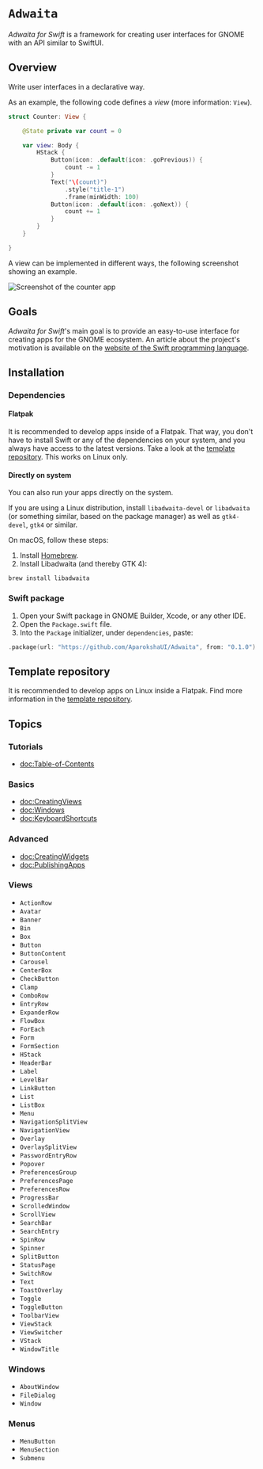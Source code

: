 # ``Adwaita``

_Adwaita for Swift_ is a framework for creating user interfaces for GNOME with an API similar to SwiftUI.

## Overview

Write user interfaces in a declarative way.

As an example, the following code defines a _view_ (more information: ``View``).

```swift
struct Counter: View {

    @State private var count = 0

    var view: Body {
        HStack {
            Button(icon: .default(icon: .goPrevious)) {
                count -= 1
            }
            Text("\(count)")
                .style("title-1")
                .frame(minWidth: 100)
            Button(icon: .default(icon: .goNext)) {
                count += 1
            }
        }
    }

}
```

A view can be implemented in different ways, the following screenshot showing an example.

![Screenshot of the counter app](Counter.png)

## Goals

_Adwaita for Swift_'s main goal is to provide an easy-to-use interface for creating apps for the GNOME ecosystem.
An article about the project's motivation is available on the [website of the Swift programming language](https://www.swift.org/blog/adwaita-swift/).

## Installation

### Dependencies

#### Flatpak

It is recommended to develop apps inside of a Flatpak.
That way, you don't have to install Swift or any of the dependencies on your system, and you always have access to the latest versions.
Take a look at the [template repository](https://github.com/AparokshaUI/AdwaitaTemplate).
This works on Linux only.

#### Directly on system

You can also run your apps directly on the system.

If you are using a Linux distribution, install `libadwaita-devel` or `libadwaita` (or something similar, based on the package manager) as well as `gtk4-devel`, `gtk4` or similar.

On macOS, follow these steps:
1. Install [Homebrew](https://brew.sh).
2. Install Libadwaita (and thereby GTK 4):
```
brew install libadwaita
```

### Swift package
1. Open your Swift package in GNOME Builder, Xcode, or any other IDE.
2. Open the `Package.swift` file.
3. Into the `Package` initializer, under `dependencies`, paste:
```swift
.package(url: "https://github.com/AparokshaUI/Adwaita", from: "0.1.0")   
```

## Template repository

It is recommended to develop apps on Linux inside a Flatpak.
Find more information in the [template repository](https://github.com/AparokshaUI/AdwaitaTemplate).

## Topics

### Tutorials

- <doc:Table-of-Contents>

### Basics

- <doc:CreatingViews>
- <doc:Windows>
- <doc:KeyboardShortcuts>

### Advanced

- <doc:CreatingWidgets>
- <doc:PublishingApps>

### Views

- ``ActionRow``
- ``Avatar``
- ``Banner``
- ``Bin``
- ``Box``
- ``Button``
- ``ButtonContent``
- ``Carousel``
- ``CenterBox``
- ``CheckButton``
- ``Clamp``
- ``ComboRow``
- ``EntryRow``
- ``ExpanderRow``
- ``FlowBox``
- ``ForEach``
- ``Form``
- ``FormSection``
- ``HStack``
- ``HeaderBar``
- ``Label``
- ``LevelBar``
- ``LinkButton``
- ``List``
- ``ListBox``
- ``Menu``
- ``NavigationSplitView``
- ``NavigationView``
- ``Overlay``
- ``OverlaySplitView``
- ``PasswordEntryRow``
- ``Popover``
- ``PreferencesGroup``
- ``PreferencesPage``
- ``PreferencesRow``
- ``ProgressBar``
- ``ScrolledWindow``
- ``ScrollView``
- ``SearchBar``
- ``SearchEntry``
- ``SpinRow``
- ``Spinner``
- ``SplitButton``
- ``StatusPage``
- ``SwitchRow``
- ``Text``
- ``ToastOverlay``
- ``Toggle``
- ``ToggleButton``
- ``ToolbarView``
- ``ViewStack``
- ``ViewSwitcher``
- ``VStack``
- ``WindowTitle``

### Windows

- ``AboutWindow``
- ``FileDialog``
- ``Window``

### Menus

- ``MenuButton``
- ``MenuSection``
- ``Submenu``
